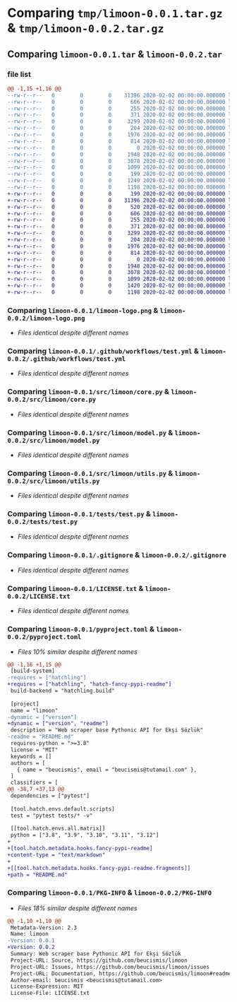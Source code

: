 # Comparing `tmp/limoon-0.0.1.tar.gz` & `tmp/limoon-0.0.2.tar.gz`

## Comparing `limoon-0.0.1.tar` & `limoon-0.0.2.tar`

### file list

```diff
@@ -1,15 +1,16 @@
--rw-r--r--   0        0        0    31396 2020-02-02 00:00:00.000000 limoon-0.0.1/limoon-logo.png
--rw-r--r--   0        0        0      606 2020-02-02 00:00:00.000000 limoon-0.0.1/.github/workflows/test.yml
--rw-r--r--   0        0        0      255 2020-02-02 00:00:00.000000 limoon-0.0.1/src/limoon/__init__.py
--rw-r--r--   0        0        0      371 2020-02-02 00:00:00.000000 limoon-0.0.1/src/limoon/constant.py
--rw-r--r--   0        0        0     3299 2020-02-02 00:00:00.000000 limoon-0.0.1/src/limoon/core.py
--rw-r--r--   0        0        0      204 2020-02-02 00:00:00.000000 limoon-0.0.1/src/limoon/exception.py
--rw-r--r--   0        0        0     1976 2020-02-02 00:00:00.000000 limoon-0.0.1/src/limoon/model.py
--rw-r--r--   0        0        0      814 2020-02-02 00:00:00.000000 limoon-0.0.1/src/limoon/utils.py
--rw-r--r--   0        0        0        0 2020-02-02 00:00:00.000000 limoon-0.0.1/tests/__init__.py
--rw-r--r--   0        0        0     1948 2020-02-02 00:00:00.000000 limoon-0.0.1/tests/test.py
--rw-r--r--   0        0        0     3078 2020-02-02 00:00:00.000000 limoon-0.0.1/.gitignore
--rw-r--r--   0        0        0     1099 2020-02-02 00:00:00.000000 limoon-0.0.1/LICENSE.txt
--rw-r--r--   0        0        0      199 2020-02-02 00:00:00.000000 limoon-0.0.1/README.md
--rw-r--r--   0        0        0     1249 2020-02-02 00:00:00.000000 limoon-0.0.1/pyproject.toml
--rw-r--r--   0        0        0     1198 2020-02-02 00:00:00.000000 limoon-0.0.1/PKG-INFO
+-rw-r--r--   0        0        0      199 2020-02-02 00:00:00.000000 limoon-0.0.2/README.md
+-rw-r--r--   0        0        0    31396 2020-02-02 00:00:00.000000 limoon-0.0.2/limoon-logo.png
+-rw-r--r--   0        0        0      520 2020-02-02 00:00:00.000000 limoon-0.0.2/.github/workflows/publish.yml
+-rw-r--r--   0        0        0      606 2020-02-02 00:00:00.000000 limoon-0.0.2/.github/workflows/test.yml
+-rw-r--r--   0        0        0      255 2020-02-02 00:00:00.000000 limoon-0.0.2/src/limoon/__init__.py
+-rw-r--r--   0        0        0      371 2020-02-02 00:00:00.000000 limoon-0.0.2/src/limoon/constant.py
+-rw-r--r--   0        0        0     3299 2020-02-02 00:00:00.000000 limoon-0.0.2/src/limoon/core.py
+-rw-r--r--   0        0        0      204 2020-02-02 00:00:00.000000 limoon-0.0.2/src/limoon/exception.py
+-rw-r--r--   0        0        0     1976 2020-02-02 00:00:00.000000 limoon-0.0.2/src/limoon/model.py
+-rw-r--r--   0        0        0      814 2020-02-02 00:00:00.000000 limoon-0.0.2/src/limoon/utils.py
+-rw-r--r--   0        0        0        0 2020-02-02 00:00:00.000000 limoon-0.0.2/tests/__init__.py
+-rw-r--r--   0        0        0     1948 2020-02-02 00:00:00.000000 limoon-0.0.2/tests/test.py
+-rw-r--r--   0        0        0     3078 2020-02-02 00:00:00.000000 limoon-0.0.2/.gitignore
+-rw-r--r--   0        0        0     1099 2020-02-02 00:00:00.000000 limoon-0.0.2/LICENSE.txt
+-rw-r--r--   0        0        0     1420 2020-02-02 00:00:00.000000 limoon-0.0.2/pyproject.toml
+-rw-r--r--   0        0        0     1198 2020-02-02 00:00:00.000000 limoon-0.0.2/PKG-INFO
```

### Comparing `limoon-0.0.1/limoon-logo.png` & `limoon-0.0.2/limoon-logo.png`

 * *Files identical despite different names*

### Comparing `limoon-0.0.1/.github/workflows/test.yml` & `limoon-0.0.2/.github/workflows/test.yml`

 * *Files identical despite different names*

### Comparing `limoon-0.0.1/src/limoon/core.py` & `limoon-0.0.2/src/limoon/core.py`

 * *Files identical despite different names*

### Comparing `limoon-0.0.1/src/limoon/model.py` & `limoon-0.0.2/src/limoon/model.py`

 * *Files identical despite different names*

### Comparing `limoon-0.0.1/src/limoon/utils.py` & `limoon-0.0.2/src/limoon/utils.py`

 * *Files identical despite different names*

### Comparing `limoon-0.0.1/tests/test.py` & `limoon-0.0.2/tests/test.py`

 * *Files identical despite different names*

### Comparing `limoon-0.0.1/.gitignore` & `limoon-0.0.2/.gitignore`

 * *Files identical despite different names*

### Comparing `limoon-0.0.1/LICENSE.txt` & `limoon-0.0.2/LICENSE.txt`

 * *Files identical despite different names*

### Comparing `limoon-0.0.1/pyproject.toml` & `limoon-0.0.2/pyproject.toml`

 * *Files 10% similar despite different names*

```diff
@@ -1,16 +1,15 @@
 [build-system]
-requires = ["hatchling"]
+requires = ["hatchling", "hatch-fancy-pypi-readme"]
 build-backend = "hatchling.build"
 
 [project]
 name = "limoon"
-dynamic = ["version"]
+dynamic = ["version", "readme"]
 description = "Web scraper base Pythonic API for Ekşi Sözlük"
-readme = "README.md"
 requires-python = ">=3.8"
 license = "MIT"
 keywords = []
 authors = [
   { name = "beucismis", email = "beucismis@tutamail.com" },
 ]
 classifiers = [
@@ -38,7 +37,13 @@
 dependencies = ["pytest"]
 
 [tool.hatch.envs.default.scripts]
 test = "pytest tests/* -v"
 
 [[tool.hatch.envs.all.matrix]]
 python = ["3.8", "3.9", "3.10", "3.11", "3.12"]
+
+[tool.hatch.metadata.hooks.fancy-pypi-readme]
+content-type = "text/markdown"
+
+[[tool.hatch.metadata.hooks.fancy-pypi-readme.fragments]]
+path = "README.md"
```

### Comparing `limoon-0.0.1/PKG-INFO` & `limoon-0.0.2/PKG-INFO`

 * *Files 18% similar despite different names*

```diff
@@ -1,10 +1,10 @@
 Metadata-Version: 2.3
 Name: limoon
-Version: 0.0.1
+Version: 0.0.2
 Summary: Web scraper base Pythonic API for Ekşi Sözlük
 Project-URL: Source, https://github.com/beucismis/limoon
 Project-URL: Issues, https://github.com/beucismis/limoon/issues
 Project-URL: Documentation, https://github.com/beucismis/limoon#readme
 Author-email: beucismis <beucismis@tutamail.com>
 License-Expression: MIT
 License-File: LICENSE.txt
```

